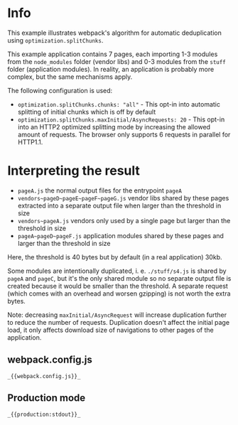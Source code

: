# Info

This example illustrates webpack's algorithm for automatic deduplication using `optimization.splitChunks`.

This example application contains 7 pages, each importing 1-3 modules from the `node_modules` folder (vendor libs) and 0-3 modules from the `stuff` folder (application modules). In reality, an application is probably more complex, but the same mechanisms apply.

The following configuration is used:

- `optimization.splitChunks.chunks: "all"` - This opt-in into automatic splitting of initial chunks which is off by default
- `optimization.splitChunks.maxInitial/AsyncRequests: 20` - This opt-in into an HTTP2 optimized splitting mode by increasing the allowed amount of requests. The browser only supports 6 requests in parallel for HTTP1.1.

# Interpreting the result

- `pageA.js` the normal output files for the entrypoint `pageA`
- `vendors~pageD~pageE~pageF~pageG.js` vendor libs shared by these pages extracted into a separate output file when larger than the threshold in size
- `vendors~pageA.js` vendors only used by a single page but larger than the threshold in size
- `pageA~pageD~pageF.js` application modules shared by these pages and larger than the threshold in size

Here, the threshold is 40 bytes but by default (in a real application) 30kb.

Some modules are intentionally duplicated, i. e. `./stuff/s4.js` is shared by `pageA` and `pageC`, but it's the only shared module so no separate output file is created because it would be smaller than the threshold. A separate request (which comes with an overhead and worsen gzipping) is not worth the extra bytes.

Note: decreasing `maxInitial/AsyncRequest` will increase duplication further to reduce the number of requests. Duplication doesn't affect the initial page load, it only affects download size of navigations to other pages of the application.

## webpack.config.js

```
_{{webpack.config.js}}_
```

## Production mode

```
_{{production:stdout}}_
```
